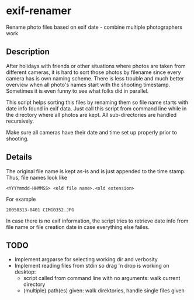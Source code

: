 # exif-renamer
Rename photo files based on exif date - combine multiple photographers work

## Description
After holidays with friends or other situations where photos are taken from different cameras, it is hard to sort those photos by filename since every camera has is own naming scheme. There is less trouble and much better overview when all photo's names start with the shooting timestamp. Sometimes it is even funny to see what folks did in parallel.

This script helps sorting this files by renaming them so file name starts with date info found in exif data. Just call this script from command line while in the directory where all photos are kept. All sub-directories are handled recursively. 

Make sure all cameras have their date and time set up properly prior to shooting.

## Details

The original file name is kept as-is and is just appended to the time stamp. Thus, file names look like

```
<YYYYmmdd-HHMMSS> <old file name>.<old extension>
```

For example
```
20050313-0401 CIMG0352.JPG
```

In case there is no exif information, the script tries to retrieve date info from file name or file creation date in case everything else failes.

## TODO
* Implement argparse for selecting working dir and verbosity
* Implement reading files from stdin so drag 'n drop is working on desktop:
  * script called from command line with no arguments: walk current directory
  * (multiple) path(es) given: walk direktories, handle single files given
